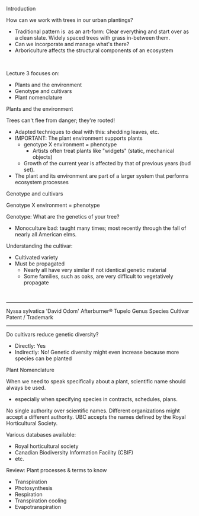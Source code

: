 Introduction

How can we work with trees in our urban plantings?

-   Traditional pattern is  as an art-form: Clear everything and start
    over as a clean slate. Widely spaced trees with grass in-between
    them.
-   Can we incorporate and manage what's there?
-   Arboriculture affects the structural components of an ecosystem

 

Lecture 3 focuses on:

-   Plants and the environment
-   Genotype and cultivars
-   Plant nomenclature

Plants and the environment

Trees can't flee from danger; they're rooted!

-   Adapted techniques to deal with this: shedding leaves, etc.
-   IMPORTANT: The plant environment supports plants
    -   genotype X environment = phenotype
        -   Artists often treat plants like "widgets" (static,
            mechanical objects)
    -   Growth of the current year is affected by that of previous years
        (bud set).
-   The plant and its environment are part of a larger system that
    performs ecosystem processes

Genotype and cultivars

Genotype X environment = phenotype

Genotype: What are the genetics of your tree?

-   Monoculture bad: taught many times; most recently through the fall
    of nearly all American elms.

Understanding the cultivar:

-   Cultivated variety
-   Must be propagated
    -   Nearly all have very similar if not identical genetic material
    -   Some families, such as oaks, are very difficult to vegetatively
        propagate 

 

  ------- ----------- -------------- ---------------------
  Nyssa   sylvatica   'David Odom'   Afterburner® Tupelo
  Genus   Species     Cultivar       Patent / Trademark
  ------- ----------- -------------- ---------------------

Do cultivars reduce genetic diversity? 

-   Directly: Yes
-   Indirectly: No! Genetic diversity might even increase because more
    species can be planted

Plant Nomenclature

When we need to speak specifically about a plant, scientific name should
always be used.

-   especially when specifying species in contracts, schedules, plans.

No single authority over scientific names. Different organizations might
accept a different authority. UBC accepts the names defined by the Royal
Horticultural Society.

Various databases available:

-   Royal horticultural society
-   Canadian Biodiversity Information Facility (CBIF)
-   etc.

Review: Plant processes & terms to know

-   Transpiration
-   Photosynthesis
-   Respiration
-   Transpiration cooling
-   Evapotranspiration

 
